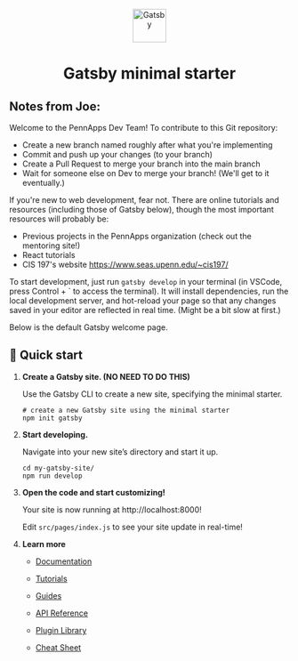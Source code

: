 <p align="center">
  <a href="https://www.gatsbyjs.com/?utm_source=starter&utm_medium=readme&utm_campaign=minimal-starter">
    <img alt="Gatsby" src="https://www.gatsbyjs.com/Gatsby-Monogram.svg" width="60" />
  </a>
</p>
<h1 align="center">
  Gatsby minimal starter
</h1>

## Notes from Joe:

Welcome to the PennApps Dev Team! To contribute to this Git repository:

  - Create a new branch named roughly after what you're implementing
  - Commit and push up your changes (to your branch)
  - Create a Pull Request to merge your branch into the main branch
  - Wait for someone else on Dev to merge your branch! (We'll get to it eventually.)

If you're new to web development, fear not. There are online tutorials and resources (including those of Gatsby below), though the most important resources will probably be:
  - Previous projects in the PennApps organization (check out the mentoring site!)
  - React tutorials
  - CIS 197's website https://www.seas.upenn.edu/~cis197/

To start development, just run `gatsby develop` in your terminal (in VSCode, press Control + \` to access the terminal). It will install dependencies, run the local development server, and hot-reload your page so that any changes saved in your editor are reflected in real time. (Might be a bit slow at first.)

Below is the default Gatsby welcome page.

## 🚀 Quick start

1.  **Create a Gatsby site. (NO NEED TO DO THIS)**

    Use the Gatsby CLI to create a new site, specifying the minimal starter.

    ```shell
    # create a new Gatsby site using the minimal starter
    npm init gatsby
    ```

2.  **Start developing.**

    Navigate into your new site’s directory and start it up.

    ```shell
    cd my-gatsby-site/
    npm run develop
    ```

3.  **Open the code and start customizing!**

    Your site is now running at http://localhost:8000!

    Edit `src/pages/index.js` to see your site update in real-time!

4.  **Learn more**

    - [Documentation](https://www.gatsbyjs.com/docs/?utm_source=starter&utm_medium=readme&utm_campaign=minimal-starter)

    - [Tutorials](https://www.gatsbyjs.com/tutorial/?utm_source=starter&utm_medium=readme&utm_campaign=minimal-starter)

    - [Guides](https://www.gatsbyjs.com/tutorial/?utm_source=starter&utm_medium=readme&utm_campaign=minimal-starter)

    - [API Reference](https://www.gatsbyjs.com/docs/api-reference/?utm_source=starter&utm_medium=readme&utm_campaign=minimal-starter)

    - [Plugin Library](https://www.gatsbyjs.com/plugins?utm_source=starter&utm_medium=readme&utm_campaign=minimal-starter)

    - [Cheat Sheet](https://www.gatsbyjs.com/docs/cheat-sheet/?utm_source=starter&utm_medium=readme&utm_campaign=minimal-starter)

